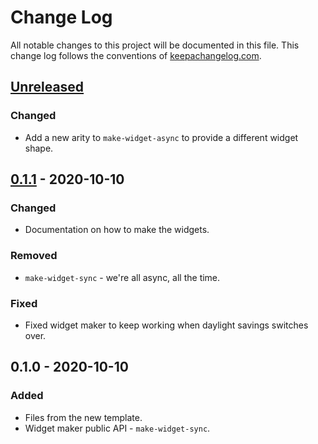 # Change Log
All notable changes to this project will be documented in this file. This change log follows the conventions of [keepachangelog.com](http://keepachangelog.com/).

## [Unreleased]
### Changed
- Add a new arity to `make-widget-async` to provide a different widget shape.

## [0.1.1] - 2020-10-10
### Changed
- Documentation on how to make the widgets.

### Removed
- `make-widget-sync` - we're all async, all the time.

### Fixed
- Fixed widget maker to keep working when daylight savings switches over.

## 0.1.0 - 2020-10-10
### Added
- Files from the new template.
- Widget maker public API - `make-widget-sync`.

[Unreleased]: https://github.com/your-name/day23/compare/0.1.1...HEAD
[0.1.1]: https://github.com/your-name/day23/compare/0.1.0...0.1.1
